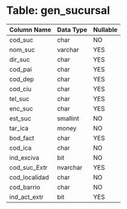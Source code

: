 # Table: gen_sucursal

| Column Name | Data Type | Nullable |
|-------------|-----------|----------|
| cod_suc | char | NO |
| nom_suc | varchar | YES |
| dir_suc | char | YES |
| cod_pai | char | YES |
| cod_dep | char | YES |
| cod_ciu | char | YES |
| tel_suc | char | YES |
| enc_suc | char | YES |
| est_suc | smallint | NO |
| tar_ica | money | NO |
| bod_fact | char | YES |
| cod_ica | char | NO |
| ind_exciva | bit | NO |
| cod_suc_Extr | nvarchar | YES |
| cod_localidad | char | NO |
| cod_barrio | char | NO |
| ind_act_extr | bit | YES |
